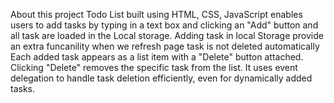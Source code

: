 About this project 
Todo List built using HTML, CSS, JavaScript enables users to add tasks by typing in a text box and clicking an "Add" button and all task are loaded in the Local storage.
Adding task in local Storage provide an extra funcanility when we refresh page task is not deleted automatically
Each added task appears as a list item with a "Delete" button attached.
Clicking "Delete" removes the specific task from the list.
It uses event delegation to handle task deletion efficiently, even for dynamically added tasks.
